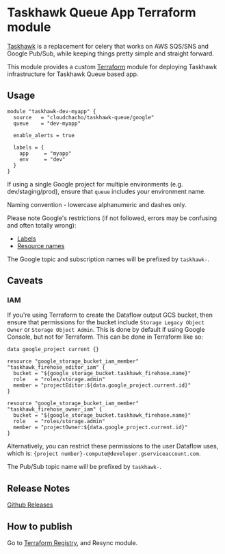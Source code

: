 Taskhawk Queue App Terraform module
===================================

[Taskhawk](https://github.com/cloudchacho/taskhawk) is a replacement for celery that works on AWS SQS/SNS and
Google Pub/Sub, while keeping things pretty simple and straight forward. 

This module provides a custom [Terraform](https://www.terraform.io/) module for deploying Taskhawk 
infrastructure for Taskhawk Queue based app.

Usage
-----
```hcl
module "taskhawk-dev-myapp" {
  source   = "cloudchacho/taskhawk-queue/google"
  queue    = "dev-myapp"

  enable_alerts = true

  labels = {
    app     = "myapp"
    env     = "dev"
  }
}
```

If using a single Google project for multiple environments (e.g. dev/staging/prod), ensure that `queue` includes
your environment name.

Naming convention - lowercase alphanumeric and dashes only.

Please note Google's restrictions (if not followed, errors may be confusing and often totally wrong):
- [Labels](https://cloud.google.com/pubsub/docs/labels#requirements)
- [Resource names](https://cloud.google.com/pubsub/docs/admin#resource_names)

The Google topic and subscription names will be prefixed by `taskhawk-`.

## Caveats

### IAM

If you're using Terraform to create the Dataflow output GCS bucket, then ensure that permissions for the bucket
include `Storage Legacy Object Owner` or `Storage Object Admin`. This is done by default if using
Google Console, but not for Terraform. This can be done in Terraform like so:

```hcl
data google_project current {}

resource "google_storage_bucket_iam_member" "taskhawk_firehose_editor_iam" {
  bucket = "${google_storage_bucket.taskhawk_firehose.name}"
  role   = "roles/storage.admin"
  member = "projectEditor:${data.google_project.current.id}"
}

resource "google_storage_bucket_iam_member" "taskhawk_firehose_owner_iam" {
  bucket = "${google_storage_bucket.taskhawk_firehose.name}"
  role   = "roles/storage.admin"
  member = "projectOwner:${data.google_project.current.id}"
}
```

Alternatively, you can restrict these permissions to the user Dataflow uses, which is: `{project number}-compute@developer.gserviceaccount.com`.

The Pub/Sub topic name will be prefixed by `taskhawk-`.

## Release Notes

[Github Releases](https://github.com/cloudchacho/terraform-google-taskhawk-queue/releases)

## How to publish

Go to [Terraform Registry](https://registry.terraform.io/modules/cloudchacho/taskhawk-queue/google), and Resync module.
